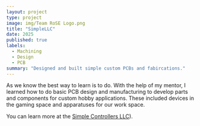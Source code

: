 ```yaml
---
layout: project
type: project
image: img/Team RoSE Logo.png
title: "SimpleLLC"
date: 2025
published: true
labels:
  - Machining
  - Design
  - PCB
summary: "Designed and built simple custom PCBs and fabircations."
---
```



As we know the best way to learn is to do.  With the help of my mentor, I learned how to do basic PCB design and manufacturing to develop parts and components for custom hobby applications.  These included devices in the gaming space and apparatuses for our work space. 


You can learn more at the [Simple Controllers LLC]([https://simplecontrollers.com/)).
